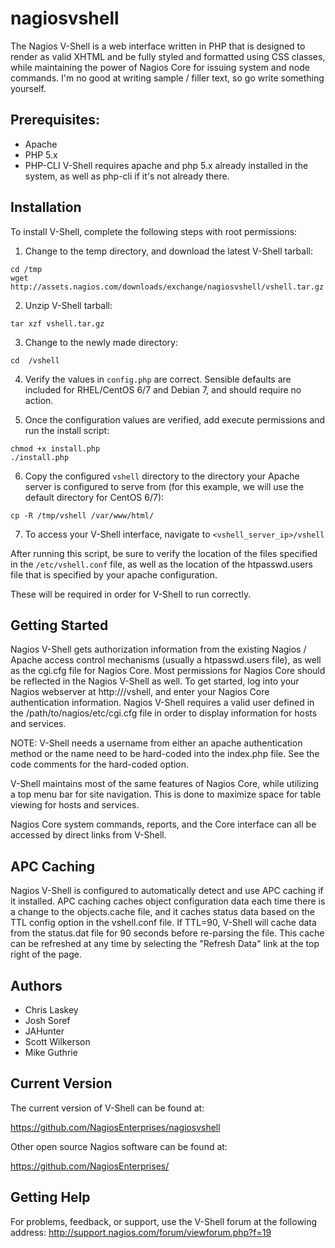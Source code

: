 # nagiosvshell


The Nagios V-Shell is a web interface written in PHP that is designed to render
as valid XHTML and be fully styled and formatted using CSS classes, while 
maintaining the power of Nagios Core for issuing system and node commands. 
I'm no good at writing sample / filler text, so go write something yourself.


Prerequisites:  
-------------
* Apache
* PHP 5.x
* PHP-CLI
V-Shell requires apache and php 5.x already installed in the system, as well as
php-cli if it's not already there. 


Installation
--------------
To install V-Shell, complete the following steps with root permissions:

1. Change to the temp directory, and download the latest V-Shell tarball:

```
cd /tmp
wget http://assets.nagios.com/downloads/exchange/nagiosvshell/vshell.tar.gz
```
    
2. Unzip V-Shell tarball:

```
tar xzf vshell.tar.gz
```
 
3. Change to the newly made directory:
    
```    
cd  /vshell
```
  
4. Verify the values in `config.php` are correct. Sensible defaults are included for RHEL/CentOS 6/7 and Debian 7, and should require no action.

5. Once the configuration values are verified, add execute permissions and run the install script:

```
chmod +x install.php
./install.php
```

6. Copy the configured `vshell` directory to the directory your Apache server is configured to serve from (for this example, we will use the default directory for CentOS 6/7):

```
cp -R /tmp/vshell /var/www/html/
```
    
7. To access your V-Shell interface, navigate to `<vshell_server_ip>/vshell`    
    

After running this script, be sure to verify the location of the files
specified in the `/etc/vshell.conf` file, as well as the location of the
htpasswd.users file that is specified by your apache configuration.
    
These will be required in order for V-Shell to run correctly.


Getting Started
---------------
Nagios V-Shell gets authorization information from the existing Nagios / Apache
access control mechanisms (usually a htpasswd.users file), as well as the 
cgi.cfg file for Nagios Core.  Most permissions for Nagios Core should be 
reflected in the Nagios V-Shell as well.  To get started, log into your Nagios 
webserver at http://<yourserver>/vshell, and enter your Nagios Core 
authentication information. Nagios V-Shell requires a valid user defined in 
the /path/to/nagios/etc/cgi.cfg file in order to display information for hosts and services.

NOTE: V-Shell needs a username from either an apache authentication method or the name 
need to be hard-coded into the index.php file.  See the code comments for the hard-coded option.  

V-Shell maintains most of the same features of Nagios Core, while utilizing 
a top menu bar for site navigation.  This is done to maximize space for table 
viewing for hosts and services.  

Nagios Core system commands, reports, and the Core interface can all be 
accessed by direct links from V-Shell. 


APC Caching
---------------
Nagios V-Shell is configured to automatically detect and use APC caching
if it installed.  APC caching caches object configuration data each time there is 
a change to the objects.cache file, and it caches status data based on the TTL 
config option in the vshell.conf file.  If TTL=90, V-Shell will cache data from
the status.dat file for 90 seconds before re-parsing the file.  This cache can be refreshed
at any time by selecting the "Refresh Data" link at the top right of the page. 


Authors
-------

* Chris Laskey
* Josh Soref
* JAHunter
* Scott Wilkerson
* Mike Guthrie


Current Version
---------
The current version of V-Shell can be found at:

https://github.com/NagiosEnterprises/nagiosvshell

Other open source Nagios software can be found at:

https://github.com/NagiosEnterprises/


Getting Help
------------------
For problems, feedback, or support, use the V-Shell forum at the following address:
http://support.nagios.com/forum/viewforum.php?f=19
